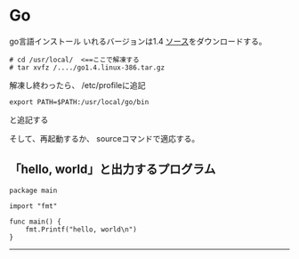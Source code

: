 # Go

go言語インストール
いれるバージョンは1.4
<a href="../Other/go/go1.4.linux-386.tar.gz">ソース</a>をダウンロードする。

```
# cd /usr/local/  <==ここで解凍する
# tar xvfz /..../go1.4.linux-386.tar.gz
```

解凍し終わったら、
/etc/profileに追記

```
export PATH=$PATH:/usr/local/go/bin
```
と追記する


そして、再起動するか、
sourceコマンドで適応する。




「hello, world」と出力するプログラム
--------------------------------------
```
package main

import "fmt"

func main() {
	fmt.Printf("hello, world\n")
}
```
-------------------------------------
